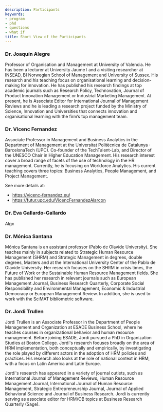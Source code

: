 ```yaml
---
description: Participants
keywords:
- program
- phd
- questions
- what if
title: Short View of the Participants
---
```

### Dr. Joaquín Alegre

Professor of Organisation and Management at University of Valencia. He has been a lecturer at University Jaume I and a visiting researcher at INSEAD, BI Norwegian School of Management and University of Sussex. His research and his teaching focus on organisational learning and decision-making for innovation. He has published his research findings at top academic journals such as Research Policy, Technovation, Journal of Product Innovation Management or Industrial Marketing Management. At present, he is Associate Editor for International Journal of Management Reviews and he is leading a research project funded by the Ministry of Science, Innovation and Universities that connects innovation and organisational learning with the firm’s top management team.

### Dr. Vicenc Fernandez
Associate Professor in Management and Business Analytics in the Department of Management at the Universitat Politècnica de Catalunya · BarcelonaTech (UPC). Co-founder of the TechTalent-Lab, and Director of the UNESCO Chair in Higher Education Management. His research interest cover a broad range of facets of the use of technology in the HR management. Currently, he is focusing on Workforce Analytics. His current teaching covers three topics: Business Analytics, People Management, and Project Management.

See more details at: 
* <https://vicenc-fernandez.eu/>
* <https://futur.upc.edu/VicencFernandezAlarcon>

### Dr. Eva Gallardo-Gallardo

Algo

### Dr. Mónica Santana

Mónica Santana is an assistant professor (Pablo de Olavide University). She teaches mainly in subjects related to Strategic Human Resource Management (SHRM) and Strategic Management in degrees, double degrees, Masters and at the International University Center of the Pablo de Olavide University. Her research focuses on the SHRM in crisis times, the Future of Work or the Sustainable Human Resource Management fields. She has published her research in relevant journals such as European Management Journal, Business Research Quarterly, Corporate Social Responsibility and Environmental Management, Economic & Industrial Democracy or European Management Review. In addition, she is used to work with the SciMAT bibliometric software.

### Dr. Jordi Trullen

Jordi Trullen is an Associate Professor in the Department of People Management and Organization at ESADE Business School, where he teaches courses in organizational behavior and human resource management. Before joining ESADE, Jordi pursued a PhD in Organization Studies at Boston College. Jordi's research focuses broadly on the area of HRM implementation, both conceptually and empirically, by investigating the role played by different actors in the adoption of HRM policies and practices. His research also looks at the role of national context in HRM, with a focus on Latin America and Latin Europe.

Jordi's research has appeared in a variety of journal outlets, such as International Journal of Management Reviews, Human Resource Management Journal, International Journal of Human Resource Management, Strategic Entrepreneurship Journal, Journal of Applied Behavioral Science and Journal of Business Research. Jordi is currently serving as associate editor for HRM/OB topics at Business Research Quarterly (Sage).